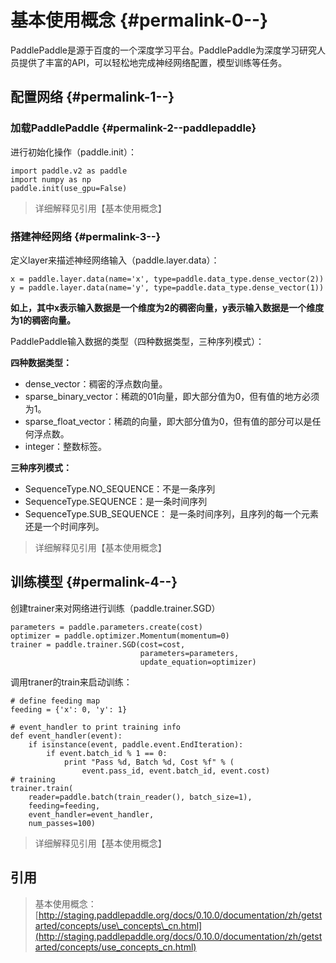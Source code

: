 # 基本使用概念 {#permalink-0--}

PaddlePaddle是源于百度的一个深度学习平台。PaddlePaddle为深度学习研究人员提供了丰富的API，可以轻松地完成神经网络配置，模型训练等任务。

## 配置网络 {#permalink-1--}

### 加载PaddlePaddle {#permalink-2--paddlepaddle}

进行初始化操作（paddle.init）：

```
import paddle.v2 as paddle
import numpy as np
paddle.init(use_gpu=False)
```

> 详细解释见引用【基本使用概念】

### 搭建神经网络 {#permalink-3--}

定义layer来描述神经网络输入（paddle.layer.data）：

```
x = paddle.layer.data(name='x', type=paddle.data_type.dense_vector(2))
y = paddle.layer.data(name='y', type=paddle.data_type.dense_vector(1))
```

**如上，其中x表示输入数据是一个维度为2的稠密向量，y表示输入数据是一个维度为1的稠密向量。**

PaddlePaddle输入数据的类型（四种数据类型，三种序列模式）：

**四种数据类型：**

* dense\_vector：稠密的浮点数向量。
* sparse\_binary\_vector：稀疏的01向量，即大部分值为0，但有值的地方必须为1。
* sparse\_float\_vector：稀疏的向量，即大部分值为0，但有值的部分可以是任何浮点数。
* integer：整数标签。

**三种序列模式：**

* SequenceType.NO\_SEQUENCE：不是一条序列
* SequenceType.SEQUENCE：是一条时间序列
* SequenceType.SUB\_SEQUENCE： 是一条时间序列，且序列的每一个元素还是一个时间序列。

> 详细解释见引用【基本使用概念】

## 训练模型 {#permalink-4--}

创建trainer来对网络进行训练（paddle.trainer.SGD）

```
parameters = paddle.parameters.create(cost)
optimizer = paddle.optimizer.Momentum(momentum=0)
trainer = paddle.trainer.SGD(cost=cost,
                             parameters=parameters,
                             update_equation=optimizer)
```

调用traner的train来启动训练：

```
# define feeding map
feeding = {'x': 0, 'y': 1}

# event_handler to print training info
def event_handler(event):
    if isinstance(event, paddle.event.EndIteration):
        if event.batch_id % 1 == 0:
            print "Pass %d, Batch %d, Cost %f" % (
                event.pass_id, event.batch_id, event.cost)
# training
trainer.train(
    reader=paddle.batch(train_reader(), batch_size=1),
    feeding=feeding,
    event_handler=event_handler,
    num_passes=100)
```

> 详细解释见引用【基本使用概念】

## 引用

> 基本使用概念：[http://staging.paddlepaddle.org/docs/0.10.0/documentation/zh/getstarted/concepts/use\_concepts\_cn.html](http://staging.paddlepaddle.org/docs/0.10.0/documentation/zh/getstarted/concepts/use_concepts_cn.html)



